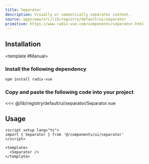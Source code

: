 ```yaml
---
title: Separator
description: Visually or semantically separates content.
source: apps/www/src/lib/registry/default/ui/separator
primitive: https://www.radix-vue.com/components/separator.html
---
```


<ComponentPreview name="SeparatorDemo" />

## Installation

<TabPreview name="CLI">
<template #CLI>

```bash
npx shadcn-vue@latest add separator
```
</template>

<template #Manual>

<Steps>

### Install the following dependency

```bash
npm install radix-vue
```

### Copy and paste the following code into your project

<<< @/lib/registry/default/ui/separator/Separator.vue

</Steps>

</template>
</TabPreview>

## Usage

```vue
<script setup lang="ts">
import { Separator } from '@/components/ui/separator'
</script>

<template>
  <Separator />
</template>
```
